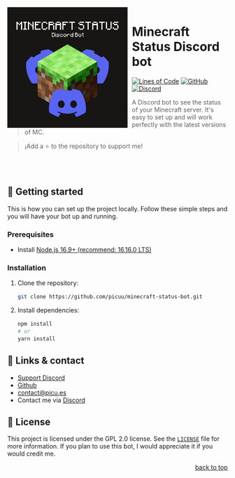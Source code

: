 <div id="top"></div>
<img width="275" height="275" align="left" style="margin: 0 10px 0 0;" alt="🤖 AtlantaRP Discord Bot" src="./imgs/bot-banner.png"> 

# Minecraft Status Discord bot

[![Lines of Code](https://img.shields.io/tokei/lines/github/Picuu/minecraft-status-bot?color=eb459e&style=for-the-badge)](#)
[![GitHub](https://img.shields.io/github/license/Picuu/minecraft-status-bot?style=for-the-badge)](https://github.com/Picuu/minecraft-status-bot/blob/master/LICENSE)
[![Discord](https://img.shields.io/discord/930216630506618880?color=5865F2&logo=Discord&logoColor=white&style=for-the-badge)](https://discord.gg/Kg4x4cFHdZ)

> A Discord bot to see the status of your Minecraft server. It's easy to set up and will work perfectly with the latest versions of MC.

> ¡Add a ⭐ to the repository to support me!

<br><br>

## 🚀 Getting started
This is how you can set up the project locally.
Follow these simple steps and you will have your bot up and running.

### Prerequisites

- Install [Node.js 16.9+ (recommend: 16.16.0 LTS)](https://nodejs.org/en/)

### Installation

1. Clone the repository:

   ```bash
   git clone https://github.com/picuu/minecraft-status-bot.git
   ```

2. Install dependencies:

   ```bash
   npm install
   # or
   yarn install
   ```


## 📎 Links & contact

* [Support Discord](https://discord.gg/Kg4x4cFHdZ)
* [Github](https://github.com/Picuu)
* [contact@picu.es](mailto:contact@picu.es)
* Contact me via [Discord](https://picu.es/discord)


## 📜 License

This project is licensed under the GPL 2.0 license. See the [`LICENSE`](https://github.com/Picuu/minecraft-status-bot/blob/master/LICENSE) file for more information.
If you plan to use this bot, I would appreciate it if you would credit me.

<p align="right"><a href="#top">back to top</a></p>